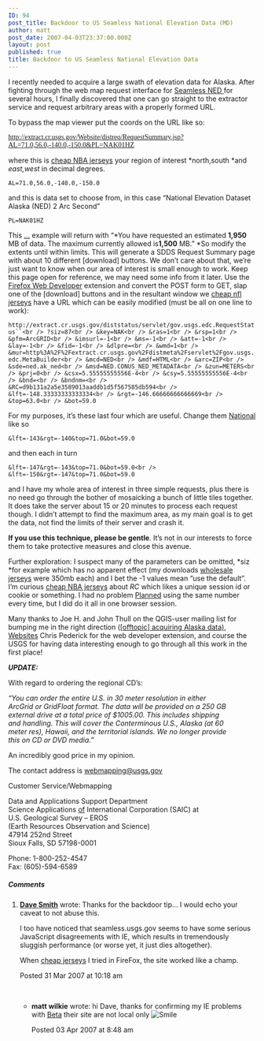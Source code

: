 ```yaml
---
ID: 94
post_title: Backdoor to US Seamless National Elevation Data (MD)
author: matt
post_date: 2007-04-03T23:37:00.000Z
layout: post
published: true
title: Backdoor to US Seamless National Elevation Data
---
```

I recently needed to acquire a large swath of elevation data for Alaska. After fighting through the web map request interface for [Seamless NED ][1]for several hours, I finally discovered that one can go straight to the extractor service and request arbitrary areas with a properly formed URL.

To bypass the map viewer put the coords on the URL like so:

<span style="font-family: Consolas">http://extract.cr.usgs.gov/Website/distreq/RequestSummary.jsp?AL=71.0,56.0,-140.0,-150.0&PL=NAK01HZ</span>

where this is [cheap NBA jerseys][2] your region of interest *north,south *and *east,west* in decimal degrees.

`AL=71.0,56.0,-140.0,-150.0`

and this is data set to choose from, in this case “National Elevation Dataset Alaska (NED) 2 Arc Second”

`PL=NAK01HZ`

This […][3] example will return with “*You have requested an estimated **1,950** MB of data. The maximum currently allowed is**1,500** MB.” *So modify the extents until within limits. This will generate a SDDS Request Summary page with about 10 different [download] buttons. We don’t care about that, we’re just want to know when our area of interest is small enough to work. Keep this page open for reference, we may need some info from it later. Use the [Firefox Web Developer][4] extension and convert the POST form to GET, slap one of the [download] buttons and in the resultant window we [cheap nfl jerseys][5] have a URL which can be easily modified (must be all on one line to work):

`http://extract.cr.usgs.gov/diststatus/servlet/gov.usgs.edc.RequestStatus``<br />
?siz=87<br />
&key=NAK<br />
&ras=1<br />
&rsp=1<br />
&pfm=ArcGRID<br />
&imsurl=-1<br />
&ms=-1<br />
&att=-1<br />
&lay=-1<br />
&fid=-1<br />
&dlpre=<br />
&wmd=1<br />
&mur=http%3A%2F%2Fextract.cr.usgs.gov%2Fdistmeta%2Fservlet%2Fgov.usgs.edc.MetaBuilder<br />
&mcd=NED<br />
&mdf=HTML<br />
&arc=ZIP<br />
&sde=ned.ak_ned<br />
&msd=NED.CONUS_NED_METADATA<br />
&zun=METERS<br />
&prj=0<br />
&csx=5.55555555556E-4<br />
&csy=5.55555555556E-4<br />
&bnd=<br />
&bndnm=<br />
&RC=d9b131a2a5e3589013aaddb1d5f567585db594<br />
&lft=-148.33333333333334<br />
&rgt=-146.66666666666669<br />
&top=63.0<br />
&bot=59.0`

For my purposes, it’s these last four which are useful. Change them [National][6] like so

`&lft=-143&rgt=-140&top=71.0&bot=59.0`

and then each in turn

`&lft=-147&rgt=-143&top=71.0&bot=59.0<br />
&lft=-150&rgt=-147&top=71.0&bot=59.0`

and I have my whole area of interest in three simple requests, plus there is no need go through the bother of mosaicking a bunch of little tiles together. It does take the server about 15 or 20 minutes to process each request though. I didn’t attempt to find the maximum area, as my main goal is to get the data, not find the limits of their server and crash it.

**If you use this technique, please be gentle**. It’s not in our interests to force them to take protective measures and close this avenue.

Further exploration: I suspect many of the parameters can be omitted, *siz *for example which has no apparent effect (my downloads [wholesale jerseys][7] were 350mb each) and I bet the -1 values mean “use the default”. I’m curious [cheap NBA jerseys][8] about *RC* which likes a unique session id or cookie or something. I had no problem [Planned][9] using the same number every time, but I did do it all in one browser session.

Many thanks to Joe H. and John Thull on the QGIS-user mailing list for bumping me in the right direction ([[offtopic] acquiring Alaska data)][10], [Websites][11] Chris Pederick for the web developer extension, and course the USGS for having data interesting enough to go through all this work in the first place!

***UPDATE:***

With regard to ordering the regional CD’s:

*“You can order the entire U.S. in 30 meter resolution in either  
ArcGrid or GridFloat format. The data will be provided on a 250 GB  
external drive at a total price of $1005.00. This includes shipping  
and handling. This will cover the Conterminous U.S., Alaska (at 60  
meter res), Hawaii, and the territorial islands. We no longer provide  
this on CD or DVD media.”*

An incredibly good price in my opinion.

The contact address is <webmapping@usgs.gov>

Customer Service/Webmapping

Data and Applications Support Department  
Science Applications [of][12] International Corporation (SAIC) at  
U.S. Geological Survey – EROS  
(Earth Resources Observation and Science)  
47914 252nd Street  
Sioux Falls, SD 57198-0001

Phone: 1-800-252-4547  
Fax: (605)-594-6589

##### Comments

1.  **[Dave Smith][13]** wrote:
    Thanks for the backdoor tip… I would echo your caveat to not abuse this.
    
    I too have noticed that seamless.usgs.gov seems to have some serious JavaScript disagreements with IE, which results in tremendously sluggish performance (or worse yet, it just dies altogether).
    
    When [cheap jerseys][14] I tried in FireFox, the site worked like a champ.
    
    Posted 31 Mar 2007 at 10:18 am
    
     </li> 
    *   **matt wilkie** wrote:
        hi Dave, thanks for confirming my IE problems with [Beta][15] their site are not local only <img class="wlEmoticon wlEmoticon-smile" alt="Smile" src="http://www.yukongis.ca/wp-content/uploads/2014/02/wlEmoticon-smile.png" />
        
        Posted 03 Apr 2007 at 8:48 am</li> </ol>

 [1]: http://seamless.usgs.gov/
 [2]: https://www.miamidolphinsjerseyspop.com
 [3]: http://charlottetaylor.de/endlich-da-ava-jack/
 [4]: http://chrispederick.com/work/webdeveloper/
 [5]: https://www.cheapjerseyschina.top
 [6]: http://www.yukongis.ca/2007/04/backdoor-to-us-seamless-national-elevation-data/
 [7]: https://www.wholesalejerseys4free.com
 [8]: http://www.wholesalenfljerseysgest.com
 [9]: http://www.roskamforcongress.com/2016/01/life-news-house-votes-to-de-fund-planned-parenthood-abortion-biz-sends-bill-to-obamas-desk/
 [10]: http://www.nabble.com/-offtopic--acquiring-Alaska-data-t3370917.html
 [11]: http://www.fallcomm.com/websites/
 [12]: http://glassworksna.com/benefits-3d-pictures-glass/
 [13]: http://surveying-mapping-gis.blogspot.com/
 [14]: https://www.cheapjerseysfor.com
 [15]: http://www.ahekonkongresi.com/2015/09/14/brooklyn-beta-was-the-most-important-conference-ive-been/
